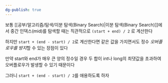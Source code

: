 ```yaml
---
dg-publish: true
---
```

보통 [[공부/알고리즘/탐색/이분 탐색(Binary Search)\|이분 탐색(Binary Search)]]에서 중간 인덱스(mid)를 탐색할 때는
직관적으로 `(start + end) / 2` 로 계산한다

하지만 `start + (end - start) / 2`로 계산한다면 같은 값을 가지면서도 정수 *오버플로우를 방지*할 수 있는 장점이 있다

만약 start와 end가 매우 큰 양의 정수일 경우 두 합이 int나 long의 최댓값을 초과하여 오버플로우가 발생할 수 있기 때문이다

그러니 `start + (end - start) / 2`를 애용하도록 하자